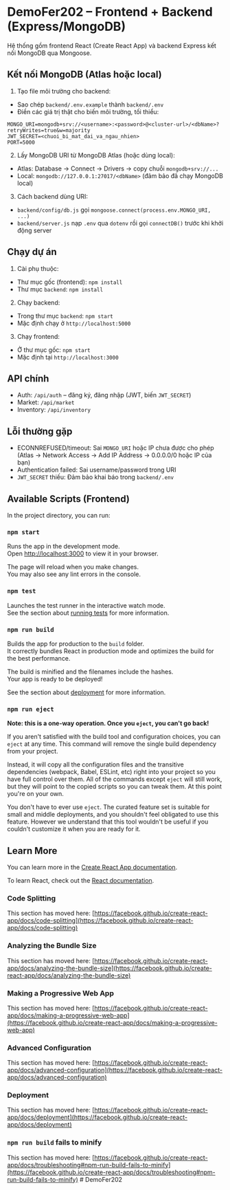 # DemoFer202 – Frontend + Backend (Express/MongoDB)

Hệ thống gồm frontend React (Create React App) và backend Express kết nối MongoDB qua Mongoose.

## Kết nối MongoDB (Atlas hoặc local)

1) Tạo file môi trường cho backend:

- Sao chép `backend/.env.example` thành `backend/.env`
- Điền các giá trị thật cho biến môi trường, tối thiểu:

```
MONGO_URI=mongodb+srv://<username>:<password>@<cluster-url>/<dbName>?retryWrites=true&w=majority
JWT_SECRET=<chuoi_bi_mat_dai_va_ngau_nhien>
PORT=5000
```

2) Lấy MongoDB URI từ MongoDB Atlas (hoặc dùng local):

- Atlas: Database -> Connect -> Drivers -> copy chuỗi `mongodb+srv://...`
- Local: `mongodb://127.0.0.1:27017/<dbName>` (đảm bảo đã chạy MongoDB local)

3) Cách backend dùng URI:

- `backend/config/db.js` gọi `mongoose.connect(process.env.MONGO_URI, ...)`
- `backend/server.js` nạp `.env` qua `dotenv` rồi gọi `connectDB()` trước khi khởi động server

## Chạy dự án

1) Cài phụ thuộc:

- Thư mục gốc (frontend): `npm install`
- Thư mục `backend`: `npm install`

2) Chạy backend:

- Trong thư mục `backend`: `npm start`
- Mặc định chạy ở `http://localhost:5000`

3) Chạy frontend:

- Ở thư mục gốc: `npm start`
- Mặc định tại `http://localhost:3000`

## API chính

- Auth: `/api/auth` – đăng ký, đăng nhập (JWT, biến `JWT_SECRET`)
- Market: `/api/market`
- Inventory: `/api/inventory`

## Lỗi thường gặp

- ECONNREFUSED/timeout: Sai `MONGO_URI` hoặc IP chưa được cho phép (Atlas -> Network Access -> Add IP Address -> 0.0.0.0/0 hoặc IP của bạn)
- Authentication failed: Sai username/password trong URI
- `JWT_SECRET` thiếu: Đảm bảo khai báo trong `backend/.env`
## Available Scripts (Frontend)

In the project directory, you can run:

### `npm start`

Runs the app in the development mode.\
Open [http://localhost:3000](http://localhost:3000) to view it in your browser.

The page will reload when you make changes.\
You may also see any lint errors in the console.

### `npm test`

Launches the test runner in the interactive watch mode.\
See the section about [running tests](https://facebook.github.io/create-react-app/docs/running-tests) for more information.

### `npm run build`

Builds the app for production to the `build` folder.\
It correctly bundles React in production mode and optimizes the build for the best performance.

The build is minified and the filenames include the hashes.\
Your app is ready to be deployed!

See the section about [deployment](https://facebook.github.io/create-react-app/docs/deployment) for more information.

### `npm run eject`

**Note: this is a one-way operation. Once you `eject`, you can't go back!**

If you aren't satisfied with the build tool and configuration choices, you can `eject` at any time. This command will remove the single build dependency from your project.

Instead, it will copy all the configuration files and the transitive dependencies (webpack, Babel, ESLint, etc) right into your project so you have full control over them. All of the commands except `eject` will still work, but they will point to the copied scripts so you can tweak them. At this point you're on your own.

You don't have to ever use `eject`. The curated feature set is suitable for small and middle deployments, and you shouldn't feel obligated to use this feature. However we understand that this tool wouldn't be useful if you couldn't customize it when you are ready for it.

## Learn More

You can learn more in the [Create React App documentation](https://facebook.github.io/create-react-app/docs/getting-started).

To learn React, check out the [React documentation](https://reactjs.org/).

### Code Splitting

This section has moved here: [https://facebook.github.io/create-react-app/docs/code-splitting](https://facebook.github.io/create-react-app/docs/code-splitting)

### Analyzing the Bundle Size

This section has moved here: [https://facebook.github.io/create-react-app/docs/analyzing-the-bundle-size](https://facebook.github.io/create-react-app/docs/analyzing-the-bundle-size)

### Making a Progressive Web App

This section has moved here: [https://facebook.github.io/create-react-app/docs/making-a-progressive-web-app](https://facebook.github.io/create-react-app/docs/making-a-progressive-web-app)

### Advanced Configuration

This section has moved here: [https://facebook.github.io/create-react-app/docs/advanced-configuration](https://facebook.github.io/create-react-app/docs/advanced-configuration)

### Deployment

This section has moved here: [https://facebook.github.io/create-react-app/docs/deployment](https://facebook.github.io/create-react-app/docs/deployment)

### `npm run build` fails to minify

This section has moved here: [https://facebook.github.io/create-react-app/docs/troubleshooting#npm-run-build-fails-to-minify](https://facebook.github.io/create-react-app/docs/troubleshooting#npm-run-build-fails-to-minify)
#   D e m o F e r 2 0 2 
 
 